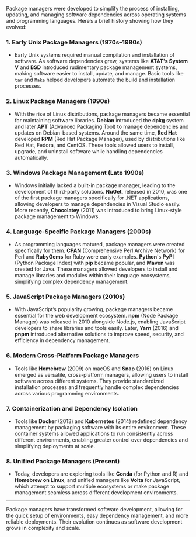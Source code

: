 Package managers were developed to simplify the process of installing, updating, and managing software dependencies across operating systems and programming languages. Here’s a brief history showing how they evolved:

### 1. **Early Unix Package Managers (1970s–1980s)**
   - Early Unix systems required manual compilation and installation of software. As software dependencies grew, systems like **AT&T's System V** and **BSD** introduced rudimentary package management systems, making software easier to install, update, and manage. Basic tools like `tar` and `Make` helped developers automate the build and installation processes.

### 2. **Linux Package Managers (1990s)**
   - With the rise of Linux distributions, package managers became essential for maintaining software libraries. **Debian** introduced the **dpkg** system and later **APT** (Advanced Packaging Tool) to manage dependencies and updates on Debian-based systems. Around the same time, **Red Hat** developed **RPM** (Red Hat Package Manager), used by distributions like Red Hat, Fedora, and CentOS. These tools allowed users to install, upgrade, and uninstall software while handling dependencies automatically.

### 3. **Windows Package Management (Late 1990s)**
   - Windows initially lacked a built-in package manager, leading to the development of third-party solutions. **NuGet**, released in 2010, was one of the first package managers specifically for .NET applications, allowing developers to manage dependencies in Visual Studio easily. More recently, **Chocolatey** (2011) was introduced to bring Linux-style package management to Windows.

### 4. **Language-Specific Package Managers (2000s)**
   - As programming languages matured, package managers were created specifically for them. **CPAN** (Comprehensive Perl Archive Network) for Perl and **RubyGems** for Ruby were early examples. **Python**'s **PyPI** (Python Package Index) with **pip** became popular, and **Maven** was created for Java. These managers allowed developers to install and manage libraries and modules within their language ecosystems, simplifying complex dependency management.

### 5. **JavaScript Package Managers (2010s)**
   - With JavaScript’s popularity growing, package managers became essential for the web development ecosystem. **npm** (Node Package Manager) was released in 2010 alongside Node.js, enabling JavaScript developers to share libraries and tools easily. Later, **Yarn** (2016) and **pnpm** introduced alternative solutions to improve speed, security, and efficiency in dependency management.

### 6. **Modern Cross-Platform Package Managers**
   - Tools like **Homebrew** (2009) on macOS and **Snap** (2016) on Linux emerged as versatile, cross-platform managers, allowing users to install software across different systems. They provide standardized installation processes and frequently handle complex dependencies across various programming environments.

### 7. **Containerization and Dependency Isolation**
   - Tools like **Docker** (2013) and **Kubernetes** (2014) redefined dependency management by packaging software with its entire environment. These container systems allowed applications to run consistently across different environments, enabling greater control over dependencies and simplifying deployments at scale.

### 8. **Unified Package Managers (Present)**
   - Today, developers are exploring tools like **Conda** (for Python and R) and **Homebrew on Linux**, and unified managers like **Volta** for JavaScript, which attempt to support multiple ecosystems or make package management seamless across different development environments.

---

Package managers have transformed software development, allowing for the quick setup of environments, easy dependency management, and more reliable deployments. Their evolution continues as software development grows in complexity and scale.